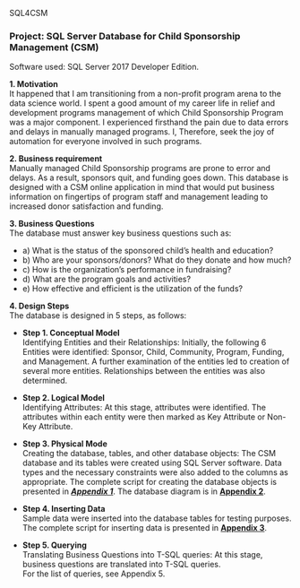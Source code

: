 SQL4CSM
### Project: 	SQL Server Database for Child Sponsorship Management (CSM)
Software used: 	SQL Server 2017 Developer Edition.<br />

<b>1.	Motivation</b> <br />
It happened that I am transitioning from a non-profit program arena to the data science world. I spent a good amount of my career life in relief and development programs management of which Child Sponsorship Program was a major component. I experienced firsthand the pain due to data errors and delays in manually managed programs. I, Therefore, seek the joy of automation for everyone involved in such programs.<br />

<b>2.	Business requirement</b> <br /> 
Manually managed Child Sponsorship programs are prone to error and delays. As a result, sponsors quit, and funding goes down. This database is designed with a CSM online application in mind that would put business information on fingertips of program staff and management leading to increased donor satisfaction and funding. <br />

<b>3.	Business Questions</b> <br /> 
The database must answer key business questions such as:<br />
- a) What is the status of the sponsored child’s health and education?<br />
- b) Who are your sponsors/donors? What do they donate and how much?<br />
- c) How is the organization’s performance in fundraising?<br />
- d) What are the program goals and activities?<br />
- e) How effective and efficient is the utilization of the funds?<br />

<b>4.	Design Steps</b> <br /> The database is designed in 5 steps, as follows:<br />

- <b>Step 1. Conceptual Model </b> <br /> Identifying Entities and their Relationships: Initially, the following 6 Entities were identified: Sponsor, Child, Community, Program, Funding, and Management. A further examination of the entities led to creation of several more entities. Relationships between the entities was also determined.<br />

- <b>Step 2. Logical Model </b> <br /> Identifying Attributes: At this stage, attributes were identified. The attributes within each entity were then marked as Key Attribute or Non-Key Attribute.<br />

- <b>Step 3. Physical Mode </b> <br /> Creating the database, tables, and other database objects: The CSM database and its tables were created using SQL Server software. Data types and the necessary constraints were also added to the columns as appropriate. The complete script for creating the database objects is presented in <b>*[Appendix 1](https://github.com/tsegayeh/SQL4CSM/blob/main/Appendix%201.%20Create%20Database%2C%20Tables.sql)*</b>.
The database diagram is in <b>[Appendix 2](https://github.com/tsegayeh/SQL4CSM/blob/main/Appendix%202.%20Database%20Diagram.PNG)</b>.<br />

- <b>Step 4. Inserting Data </b> <br /> Sample data were inserted into the database tables for testing purposes. <br />
The complete script for inserting data is presented in <b>[Appendix 3](https://github.com/tsegayeh/SQL4CSM/blob/main/Appendix%203.%20Inserting%20Sample%20Data.sql)</b>. <br />

- <b>Step 5. Querying</b> <br /> Translating Business Questions into T-SQL queries: At this stage, business questions are translated into T-SQL queries. <br />
For the list of queries, see Appendix 5.
